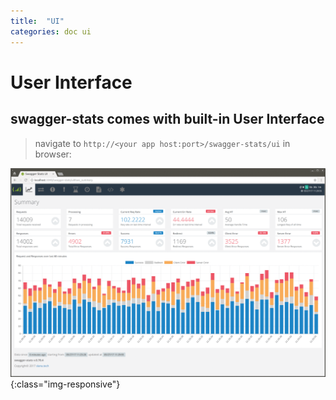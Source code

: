 ```yaml
---
title:  "UI"
categories: doc ui 
---
```


# User Interface

## swagger-stats comes with built-in User Interface

> navigate to `http://<your app host:port>/swagger-stats/ui` in browser: 

![image-title-here](img/uiscreens.gif){:class="img-responsive"}
